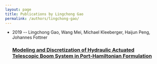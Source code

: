```yaml
---
layout: page
title: Publications by Lingchong Gao
permalink: /authors/lingchong-gao/
---
```


<ul class="post-list">
<li><span class='post-meta'>2019 -- Lingchong Gao, Wang Mei, Michael Kleeberger, Haijun Peng, Johannes Fottner</span><h3><a class='post-link' href='../../modeling-and-discretization-of-hydraulic-actuated-telescopic-boom-system-in-port-hamiltonian-formulation'>Modeling and Discretization of Hydraulic Actuated Telescopic Boom System in Port-Hamiltonian Formulation</a></h3></li>

</ul>
